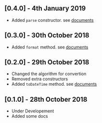 ## [0.4.0] - 4th January 2019
* Added `parse` constructor. see [documents](https://mrdimaan.github.io/flutter_jalaali/)

## [0.3.0] - 30th October 2018
* Added `format` method. see [documents](https://mrdimaan.github.io/flutter_jalaali/)

## [0.2.0] - 29th October 2018
* Changed the algorithm for convertion
* Removed extra constructors
* Added `toDateTime` method. see [documents](https://mrdimaan.github.io/flutter_jalaali/)

## [0.1.0] - 28th October 2018
* Under Developement
* Added some docs
